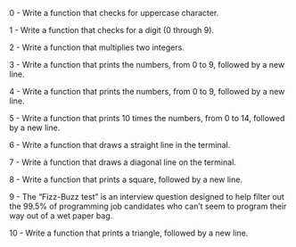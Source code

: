 0 - Write a function that checks for uppercase character. 

1 - Write a function that checks for a digit (0 through 9). 

2 - Write a function that multiplies two integers. 

3 - Write a function that prints the numbers, from 0 to 9, followed by a new line. 

4 - Write a function that prints the numbers, from 0 to 9, followed by a new line. 

5 - Write a function that prints 10 times the numbers, from 0 to 14, followed by a new line. 

6 - Write a function that draws a straight line in the terminal. 

7 - Write a function that draws a diagonal line on the terminal. 

8 - Write a function that prints a square, followed by a new line. 

9 - The “Fizz-Buzz test” is an interview question designed to help filter out the 99.5% of programming job candidates who can’t seem to program their way out of a wet paper bag. 

10 - Write a function that prints a triangle, followed by a new line. 
